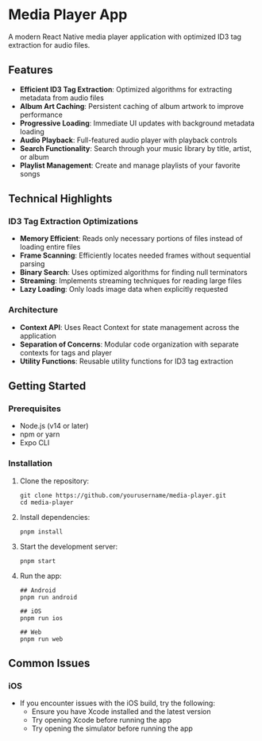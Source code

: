 # Media Player App

A modern React Native media player application with optimized ID3 tag extraction for audio files.

## Features

- **Efficient ID3 Tag Extraction**: Optimized algorithms for extracting metadata from audio files
- **Album Art Caching**: Persistent caching of album artwork to improve performance
- **Progressive Loading**: Immediate UI updates with background metadata loading
- **Audio Playback**: Full-featured audio player with playback controls
- **Search Functionality**: Search through your music library by title, artist, or album
- **Playlist Management**: Create and manage playlists of your favorite songs

## Technical Highlights

### ID3 Tag Extraction Optimizations

- **Memory Efficient**: Reads only necessary portions of files instead of loading entire files
- **Frame Scanning**: Efficiently locates needed frames without sequential parsing
- **Binary Search**: Uses optimized algorithms for finding null terminators
- **Streaming**: Implements streaming techniques for reading large files
- **Lazy Loading**: Only loads image data when explicitly requested

### Architecture

- **Context API**: Uses React Context for state management across the application
- **Separation of Concerns**: Modular code organization with separate contexts for tags and player
- **Utility Functions**: Reusable utility functions for ID3 tag extraction

## Getting Started

### Prerequisites

- Node.js (v14 or later)
- npm or yarn
- Expo CLI

### Installation

1. Clone the repository:

   ```
   git clone https://github.com/yourusername/media-player.git
   cd media-player
   ```

2. Install dependencies:

   ```
   pnpm install
   ```

3. Start the development server:
   ```
   pnpm start
   ```

4. Run the app:
   ```
   ## Android
   pnpm run android

   ## iOS
   pnpm run ios

   ## Web
   pnpm run web
   ```

## Common Issues

### iOS

- If you encounter issues with the iOS build, try the following:
  - Ensure you have Xcode installed and the latest version
  - Try opening Xcode before running the app
  - Try opening the simulator before running the app